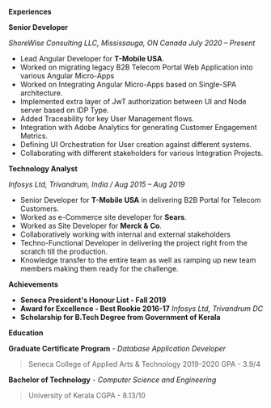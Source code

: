 
**Experiences**

**Senior Developer**

_ShoreWise Consulting LLC, Mississauga, ON Canada July 2020 – Present_

- Lead Angular Developer for **T-Mobile USA**.
- Worked on migrating legacy B2B Telecom Portal Web Application into various Angular Micro-Apps
- Worked on Integrating Angular Micro-Apps based on Single-SPA architecture.
- Implemented extra layer of JwT authorization between UI and Node server based on IDP Type.
- Added Traceability for key User Management flows.
- Integration with Adobe Analytics for generating Customer Engagement Metrics.
- Defining UI Orchestration for User creation against different systems.
- Collaborating with different stakeholders for various Integration Projects.

**Technology Analyst**

_Infosys Ltd, Trivandrum, India / Aug 2015 – Aug 2019_

- Senior Developer for **T-Mobile USA** in delivering B2B Portal for Telecom Customers.
- Worked as e-Commerce site developer for **Sears**.
- Worked as Site Developer for **Merck & Co**.
- Collaboratively working with internal and external stakeholders
- Techno-Functional Developer in delivering the project right from the scratch till the production.
- Knowledge transfer to the entire team as well as ramping up new team members making them ready for the challenge.

**Achievements**
- **Seneca President's Honour List - Fall 2019**
- **Award for Excellence - Best Rookie 2016-17** _Infosys Ltd, Trivandrum DC_
- **Scholarship for B.Tech Degree from Government of Kerala**

**Education**

**Graduate Certificate Program** - _Database Application Developer_
> Seneca College of Applied Arts & Technology 2019-2020
> GPA - 3.9/4

**Bachelor of Technology** - _Computer Science and Engineering_
> University of Kerala
> CGPA - 8.13/10
